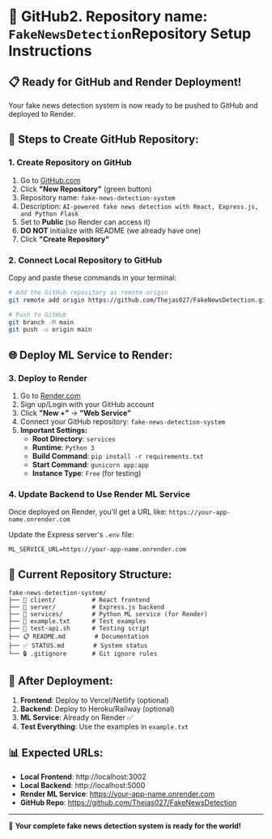 # 🚀 GitHub2. Repository name: `FakeNewsDetection`Repository Setup Instructions

## 📋 Ready for GitHub and Render Deployment!

Your fake news detection system is now ready to be pushed to GitHub and deployed to Render.

## 🔧 Steps to Create GitHub Repository:

### 1. Create Repository on GitHub
1. Go to [GitHub.com](https://github.com)
2. Click **"New Repository"** (green button)
3. Repository name: `fake-news-detection-system`
4. Description: `AI-powered fake news detection with React, Express.js, and Python Flask`
5. Set to **Public** (so Render can access it)
6. **DO NOT** initialize with README (we already have one)
7. Click **"Create Repository"**

### 2. Connect Local Repository to GitHub
Copy and paste these commands in your terminal:

```bash
# Add the GitHub repository as remote origin
git remote add origin https://github.com/Thejas027/FakeNewsDetection.git

# Push to GitHub
git branch -M main
git push -u origin main
```

## 🌐 Deploy ML Service to Render:

### 3. Deploy to Render
1. Go to [Render.com](https://render.com)
2. Sign up/Login with your GitHub account
3. Click **"New +"** → **"Web Service"**
4. Connect your GitHub repository: `fake-news-detection-system`
5. **Important Settings:**
   - **Root Directory**: `services`
   - **Runtime**: `Python 3`
   - **Build Command**: `pip install -r requirements.txt`
   - **Start Command**: `gunicorn app:app`
   - **Instance Type**: `Free` (for testing)

### 4. Update Backend to Use Render ML Service
Once deployed on Render, you'll get a URL like: `https://your-app-name.onrender.com`

Update the Express server's `.env` file:
```
ML_SERVICE_URL=https://your-app-name.onrender.com
```

## 📂 Current Repository Structure:
```
fake-news-detection-system/
├── 📱 client/          # React frontend
├── 🔧 server/          # Express.js backend
├── 🤖 services/        # Python ML service (for Render)
├── 📝 example.txt      # Test examples
├── 🧪 test-api.sh      # Testing script
├── 📋 README.md        # Documentation
├── ✅ STATUS.md        # System status
└── 🔒 .gitignore       # Git ignore rules
```

## 🎯 After Deployment:

1. **Frontend**: Deploy to Vercel/Netlify (optional)
2. **Backend**: Deploy to Heroku/Railway (optional)
3. **ML Service**: Already on Render ✅
4. **Test Everything**: Use the examples in `example.txt`

## 📊 Expected URLs:
- **Local Frontend**: http://localhost:3002
- **Local Backend**: http://localhost:5000
- **Render ML Service**: https://your-app-name.onrender.com
- **GitHub Repo**: https://github.com/Thejas027/FakeNewsDetection

---

🎉 **Your complete fake news detection system is ready for the world!**
